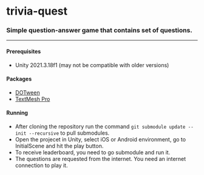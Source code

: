 # trivia-quest
### Simple question-answer game that contains set of questions.
----

#### Prerequisites
- Unity 2021.3.18f1 (may not be compatible with older versions)

#### Packages
- [DOTween](https://github.com/Demigiant/dotween)
- [TextMesh Pro](https://docs.unity3d.com/Manual/com.unity.textmeshpro.html)

#### Running
- After cloning the repository run the command `git submodule update --init --recursive` to pull submodules.
- Open the projecet in Unity, select iOS or Android environment, go to InitialScene and hit the play button.
- To receive leaderboard, you need to go submodule and run it.
- The questions are requested from the internet. You need an internet connection to play it.
